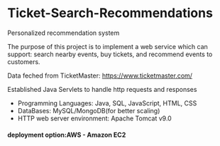 # Ticket-Search-Recommendations
Personalized recommendation system

The purpose of this project is to implement a web service which can support: search nearby events, buy tickets, and recommend events to customers. 

Data feched from TicketMaster: https://www.ticketmaster.com/ 

Established Java Servlets to handle http requests and responses

* Programming Languages: Java, SQL, JavaScript, HTML, CSS
* DataBases: MySQL/MongoDB(for better scaling)
* HTTP web server environment: Apache Tomcat v9.0

####  deployment option:AWS - Amazon EC2
